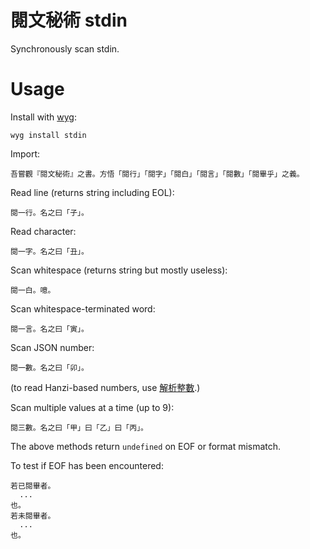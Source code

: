 # 閱文秘術 stdin

Synchronously scan stdin.

# Usage

Install with [wyg](https://github.com/wenyan-lang/wyg):

    wyg install stdin

Import:

    吾嘗觀『閱文秘術』之書。方悟「閱行」「閱字」「閱白」「閱言」「閱數」「閱畢乎」之義。

Read line (returns string including EOL):

    閱一行。名之曰「子」。

Read character:

    閱一字。名之曰「丑」。

Scan whitespace (returns string but mostly useless):

    閱一白。噫。

Scan whitespace-terminated word:

    閱一言。名之曰「寅」。

Scan JSON number:

    閱一數。名之曰「卯」。

(to read Hanzi-based numbers, use [解析整數].)

Scan multiple values at a time (up to 9):

    閱三數。名之曰「甲」曰「乙」曰「丙」。

The above methods return `undefined` on EOF or format mismatch. 

To test if EOF has been encountered:

    若已閱畢者。
      ...
    也。
    若未閱畢者。
      ...
    也。

[解析整數]: https://github.com/alainsaas/zh_parseint-wy/tree/master
